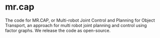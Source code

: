 # mr.cap
The code for MR.CAP, or Multi-robot Joint Control and Planning for Object Transport, an approach for multi robot joint planning and control using factor graphs. We release the code as open-source. 
